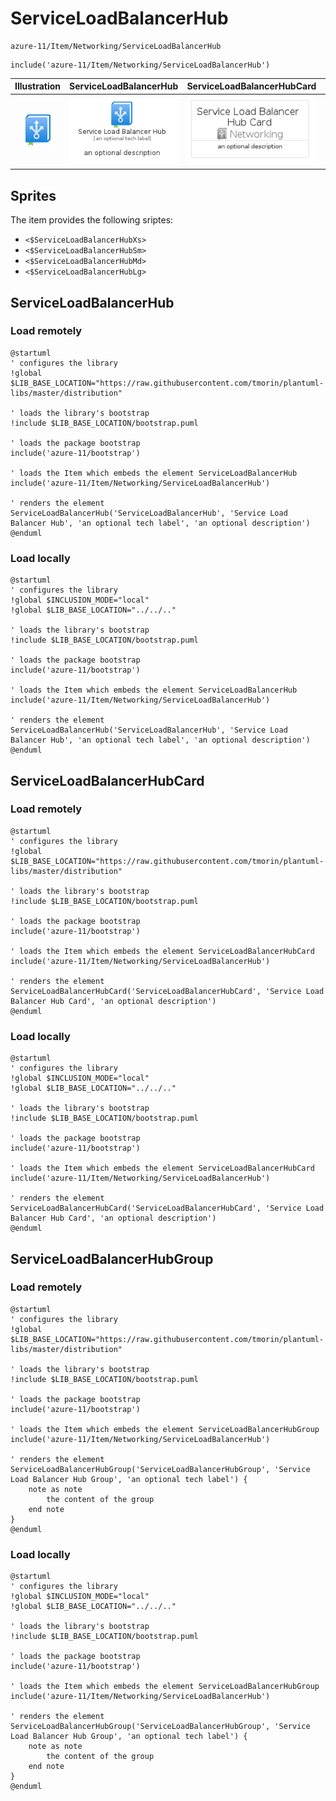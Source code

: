 # ServiceLoadBalancerHub


```text
azure-11/Item/Networking/ServiceLoadBalancerHub
```

```text
include('azure-11/Item/Networking/ServiceLoadBalancerHub')
```



| Illustration | ServiceLoadBalancerHub | ServiceLoadBalancerHubCard | ServiceLoadBalancerHubGroup |
| :---: | :---: | :---: | :---: |
| ![illustration for Illustration](../../../azure-11/Item/Networking/ServiceLoadBalancerHub.png) | ![illustration for ServiceLoadBalancerHub](../../../azure-11/Item/Networking/ServiceLoadBalancerHub.Local.png) | ![illustration for ServiceLoadBalancerHubCard](../../../azure-11/Item/Networking/ServiceLoadBalancerHubCard.Local.png) | ![illustration for ServiceLoadBalancerHubGroup](../../../azure-11/Item/Networking/ServiceLoadBalancerHubGroup.Local.png) |



## Sprites
The item provides the following sriptes:

- `<$ServiceLoadBalancerHubXs>`
- `<$ServiceLoadBalancerHubSm>`
- `<$ServiceLoadBalancerHubMd>`
- `<$ServiceLoadBalancerHubLg>`





## ServiceLoadBalancerHub

### Load remotely
```plantuml
@startuml
' configures the library
!global $LIB_BASE_LOCATION="https://raw.githubusercontent.com/tmorin/plantuml-libs/master/distribution"

' loads the library's bootstrap
!include $LIB_BASE_LOCATION/bootstrap.puml

' loads the package bootstrap
include('azure-11/bootstrap')

' loads the Item which embeds the element ServiceLoadBalancerHub
include('azure-11/Item/Networking/ServiceLoadBalancerHub')

' renders the element
ServiceLoadBalancerHub('ServiceLoadBalancerHub', 'Service Load Balancer Hub', 'an optional tech label', 'an optional description')
@enduml
```

### Load locally
```plantuml
@startuml
' configures the library
!global $INCLUSION_MODE="local"
!global $LIB_BASE_LOCATION="../../.."

' loads the library's bootstrap
!include $LIB_BASE_LOCATION/bootstrap.puml

' loads the package bootstrap
include('azure-11/bootstrap')

' loads the Item which embeds the element ServiceLoadBalancerHub
include('azure-11/Item/Networking/ServiceLoadBalancerHub')

' renders the element
ServiceLoadBalancerHub('ServiceLoadBalancerHub', 'Service Load Balancer Hub', 'an optional tech label', 'an optional description')
@enduml
```

## ServiceLoadBalancerHubCard

### Load remotely
```plantuml
@startuml
' configures the library
!global $LIB_BASE_LOCATION="https://raw.githubusercontent.com/tmorin/plantuml-libs/master/distribution"

' loads the library's bootstrap
!include $LIB_BASE_LOCATION/bootstrap.puml

' loads the package bootstrap
include('azure-11/bootstrap')

' loads the Item which embeds the element ServiceLoadBalancerHubCard
include('azure-11/Item/Networking/ServiceLoadBalancerHub')

' renders the element
ServiceLoadBalancerHubCard('ServiceLoadBalancerHubCard', 'Service Load Balancer Hub Card', 'an optional description')
@enduml
```

### Load locally
```plantuml
@startuml
' configures the library
!global $INCLUSION_MODE="local"
!global $LIB_BASE_LOCATION="../../.."

' loads the library's bootstrap
!include $LIB_BASE_LOCATION/bootstrap.puml

' loads the package bootstrap
include('azure-11/bootstrap')

' loads the Item which embeds the element ServiceLoadBalancerHubCard
include('azure-11/Item/Networking/ServiceLoadBalancerHub')

' renders the element
ServiceLoadBalancerHubCard('ServiceLoadBalancerHubCard', 'Service Load Balancer Hub Card', 'an optional description')
@enduml
```

## ServiceLoadBalancerHubGroup

### Load remotely
```plantuml
@startuml
' configures the library
!global $LIB_BASE_LOCATION="https://raw.githubusercontent.com/tmorin/plantuml-libs/master/distribution"

' loads the library's bootstrap
!include $LIB_BASE_LOCATION/bootstrap.puml

' loads the package bootstrap
include('azure-11/bootstrap')

' loads the Item which embeds the element ServiceLoadBalancerHubGroup
include('azure-11/Item/Networking/ServiceLoadBalancerHub')

' renders the element
ServiceLoadBalancerHubGroup('ServiceLoadBalancerHubGroup', 'Service Load Balancer Hub Group', 'an optional tech label') {
    note as note
        the content of the group
    end note
}
@enduml
```

### Load locally
```plantuml
@startuml
' configures the library
!global $INCLUSION_MODE="local"
!global $LIB_BASE_LOCATION="../../.."

' loads the library's bootstrap
!include $LIB_BASE_LOCATION/bootstrap.puml

' loads the package bootstrap
include('azure-11/bootstrap')

' loads the Item which embeds the element ServiceLoadBalancerHubGroup
include('azure-11/Item/Networking/ServiceLoadBalancerHub')

' renders the element
ServiceLoadBalancerHubGroup('ServiceLoadBalancerHubGroup', 'Service Load Balancer Hub Group', 'an optional tech label') {
    note as note
        the content of the group
    end note
}
@enduml
```

